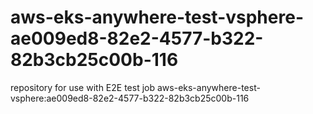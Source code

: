 # aws-eks-anywhere-test-vsphere-ae009ed8-82e2-4577-b322-82b3cb25c00b-116
repository for use with E2E test job aws-eks-anywhere-test-vsphere:ae009ed8-82e2-4577-b322-82b3cb25c00b-116
